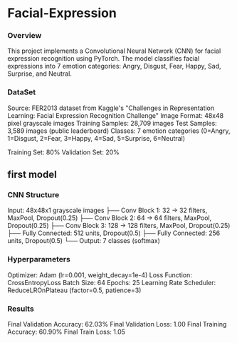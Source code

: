 # Facial-Expression
### Overview
This project implements a Convolutional Neural Network (CNN) for facial expression recognition using PyTorch. The model classifies facial expressions into 7 emotion categories: Angry, Disgust, Fear, Happy, Sad, Surprise, and Neutral.
### DataSet
Source: FER2013 dataset from Kaggle's "Challenges in Representation Learning: Facial Expression Recognition Challenge"
Image Format: 48x48 pixel grayscale images
Training Samples: 28,709 images
Test Samples: 3,589 images (public leaderboard)
Classes: 7 emotion categories (0=Angry, 1=Disgust, 2=Fear, 3=Happy, 4=Sad, 5=Surprise, 6=Neutral)

Training Set: 80%
Validation Set: 20%
## first model
### CNN Structure 
Input: 48x48x1 grayscale images
├── Conv Block 1: 32 → 32 filters, MaxPool, Dropout(0.25)
├── Conv Block 2: 64 → 64 filters, MaxPool, Dropout(0.25)
├── Conv Block 3: 128 → 128 filters, MaxPool, Dropout(0.25)
├── Fully Connected: 512 units, Dropout(0.5)
├── Fully Connected: 256 units, Dropout(0.5)
└── Output: 7 classes (softmax)


### Hyperparameters
Optimizer: Adam (lr=0.001, weight_decay=1e-4)
Loss Function: CrossEntropyLoss
Batch Size: 64
Epochs: 25
Learning Rate Scheduler: ReduceLROnPlateau (factor=0.5, patience=3)
### Results
Final Validation Accuracy: 62.03%
Final Validation Loss: 1.00
Final Training Accuracy: 60.90%
Final Train Loss: 1.05
